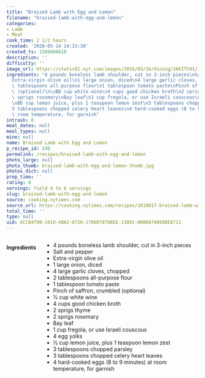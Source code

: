 ```yaml
---
title: "Braised Lamb with Egg and Lemon"
filename: "braised-lamb-with-egg-and-lemon"
categories:
- Lamb
- Meat
cook_time: 2 1/2 hours
created: '2020-05-14 14:33:38'
created_ts: 1589466818
description: ''
difficulty: ''
image_url: https://static01.nyt.com/images/2016/03/16/dining/16KITCH1/16KITCH1-articleLarge.jpg
ingredients: "4 pounds boneless lamb shoulder, cut in 3-inch pieces\nSalt and pepper\n\
  Extra-virgin olive oil\n1 large onion, diced\n4 large garlic cloves, chopped\n2\
  \ tablespoons all-purpose flour\n1 tablespoon tomato paste\nPinch of saffron, crumbled\
  \ (optional)\n\xBD cup white wine\n4 cups good chicken broth\n2 sprigs thyme\n2\
  \ sprigs rosemary\nBay leaf\n1 cup fregola, or use Israeli couscous\n4 egg yolks\n\
  \xBD cup lemon juice, plus 1 teaspoon lemon zest\n3 tablespoons chopped parsley\n\
  3 tablespoons chopped celery heart leaves\n4 hard-cooked eggs (8 to 9 minutes) at\
  \ room temperature, for garnish"
intrash: 0
meal_dates: null
meal_types: null
mine: null
name: Braised Lamb with Egg and Lemon
p_recipe_id: 148
permalink: /recipes/braised-lamb-with-egg-and-lemon
photo_large: null
photo_thumb: braised-lamb-with-egg-and-lemon-thumb.jpg
photos_dict: null
prep_time: ''
rating: 0
servings: Yield 4 to 6 servings
slug: braised-lamb-with-egg-and-lemon
source: cooking.nytimes.com
source_url: https://cooking.nytimes.com/recipes/1018017-braised-lamb-with-egg-and-lemon?action=click&module=Global%20Search%20Recipe%20Card&pgType=search&rank=25
total_time: ''
type: null
uid: 6CC84790-1010-48A2-8720-1766D78708EE-13891-0000A740E9DE8711
---
```

<div class="large-8 medium-7 columns" id="writeup">	</div><!-- #writeup -->
</div><!-- #row-one -->
<div class="row" id="row-two">	<div class="medium-4 small-5 columns" id="ingredients"><h4>Ingredients</h4><div class="box box-ingredients content"><ul>
<li>4 pounds boneless lamb shoulder, cut in 3-inch pieces</li>
<li>Salt and pepper</li>
<li>Extra-virgin olive oil</li>
<li>1 large onion, diced</li>
<li>4 large garlic cloves, chopped</li>
<li>2 tablespoons all-purpose flour</li>
<li>1 tablespoon tomato paste</li>
<li>Pinch of saffron, crumbled (optional)</li>
<li>½ cup white wine</li>
<li>4 cups good chicken broth</li>
<li>2 sprigs thyme</li>
<li>2 sprigs rosemary</li>
<li>Bay leaf</li>
<li>1 cup fregola, or use Israeli couscous</li>
<li>4 egg yolks</li>
<li>½ cup lemon juice, plus 1 teaspoon lemon zest</li>
<li>3 tablespoons chopped parsley</li>
<li>3 tablespoons chopped celery heart leaves</li>
<li>4 hard-cooked eggs (8 to 9 minutes) at room temperature, for garnish</li>
</ul>
</div>	</div>	<div class="medium-6 small-7 columns" id="directions">	</div>